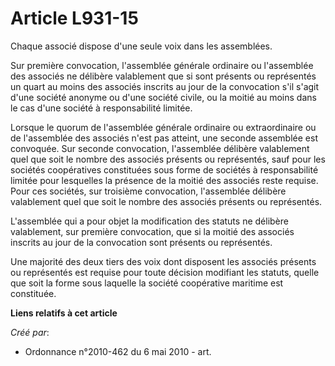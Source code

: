 # Article L931-15

Chaque associé dispose d'une seule voix dans les assemblées. 

Sur première convocation, l'assemblée générale ordinaire ou l'assemblée des associés ne délibère valablement que si sont
présents ou représentés un quart au moins des associés inscrits au jour de la convocation s'il s'agit d'une société anonyme
ou d'une société civile, ou la moitié au moins dans le cas d'une société à responsabilité limitée. 

Lorsque le quorum de l'assemblée générale ordinaire ou extraordinaire ou de l'assemblée des associés n'est pas atteint, une
seconde assemblée est convoquée. Sur seconde convocation, l'assemblée délibère valablement quel que soit le nombre des
associés présents ou représentés, sauf pour les sociétés coopératives constituées sous forme de sociétés à responsabilité
limitée pour lesquelles la présence de la moitié des associés reste requise. Pour ces sociétés, sur troisième convocation,
l'assemblée délibère valablement quel que soit le nombre des associés présents ou représentés.

L'assemblée qui a pour objet la modification des statuts ne délibère valablement, sur première convocation, que si la moitié
des associés inscrits au jour de la convocation sont présents ou représentés. 

Une majorité des deux tiers des voix dont disposent les associés présents ou représentés est requise pour toute décision
modifiant les statuts, quelle que soit la forme sous laquelle la société coopérative maritime est constituée.

**Liens relatifs à cet article**

_Créé par_:

  - Ordonnance n°2010-462 du 6 mai 2010 - art.
